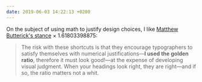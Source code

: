 ```yaml
---
date: 2019-06-03 14:22:13 +0200
---
```


On the subject of using math to justify design choices, I like [Matthew Butterick's stance](https://practicaltypography.com/headings.html) × 1.61803398875:
> The risk with these shortcuts is that they encourage typographers to satisfy themselves with numerical justifications—**I used the golden ratio**, therefore it must look good!—at the expense of developing visual judgment. When your headings look right, they are right—and if so, the ratio matters not a whit.